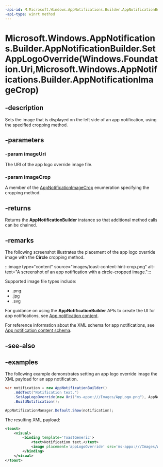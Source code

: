 ```yaml
---
-api-id: M:Microsoft.Windows.AppNotifications.Builder.AppNotificationBuilder.SetAppLogoOverride(Windows.Foundation.Uri,Microsoft.Windows.AppNotifications.Builder.AppNotificationImageCrop)
-api-type: winrt method
---
```


# Microsoft.Windows.AppNotifications.Builder.AppNotificationBuilder.SetAppLogoOverride(Windows.Foundation.Uri,Microsoft.Windows.AppNotifications.Builder.AppNotificationImageCrop)

<!--
public Microsoft.Windows.AppNotifications.Builder.AppNotificationBuilder SetAppLogoOverride (System.Uri imageUri, Microsoft.Windows.AppNotifications.Builder.AppNotificationImageCrop imageCrop);
-->


## -description

Sets the image that is displayed on the left side of an app notification, using the specified cropping method.

## -parameters

### -param imageUri

The URI of the app logo override image file.

### -param imageCrop

A member of the [AppNotificationImageCrop](xref:Microsoft.Windows.AppNotifications.Builder.AppNotificationImageCrop) enumeration specifying the cropping method.

## -returns

Returns the **AppNotificationBuilder** instance so that additional method calls can be chained.

## -remarks

The following screenshot illustrates the placement of the app logo override image with the **Circle** cropping method.

:::image type="content" source="images/toast-content-hint-crop.png" alt-text="A screenshot of an app notification with a circle-cropped image.":::

Supported image file types include:

- .png
- .jpg
- .svg

For guidance on using the **AppNotificationBuilder** APIs to create the UI for app notifications, see [App notification content](/windows/apps/design/shell/tiles-and-notifications/adaptive-interactive-toasts).

For reference information about the XML schema for app notifications, see [App notification content schema](/windows/apps/design/shell/tiles-and-notifications/toast-schema).

## -see-also

## -examples

The following example demonstrates setting an app logo override image the XML payload for an app notification. 

```csharp
var notification = new AppNotificationBuilder()
    .AddText("Notification text.")
    .SetAppLogoOverride(new Uri("ms-appx:///Images/AppLogo.png"), AppNotificationImageCrop.Circle)
    .BuildNotification();

AppNotificationManager.Default.Show(notification);
```

The resulting XML payload:

```xml
<toast>
    <visual>
        <binding template='ToastGeneric'>
            <text>Notification text.</text>
            <image placement='appLogoOverride' src='ms-appx:///Images/AppLogo.png' hint-crop='circle'/>
        </binding>
    </visual>
</toast>
``` 
